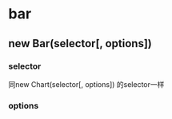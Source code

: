 # bar

## new Bar(selector[, options])

### selector
同new Chart(selector[, options]) 的selector一样

### options